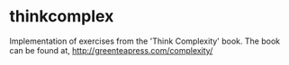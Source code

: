 thinkcomplex
============

Implementation of exercises from the 'Think Complexity' book. The book can be found at, http://greenteapress.com/complexity/
